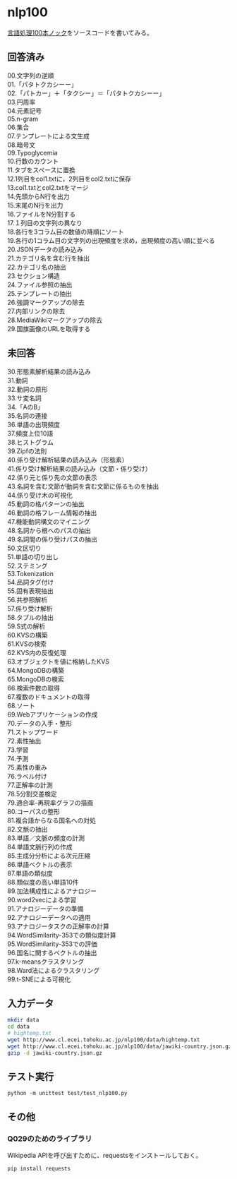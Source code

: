 # nlp100

[言語処理100本ノック](http://www.cl.ecei.tohoku.ac.jp/nlp100/)をソースコードを書いてみる。

## 回答済み

00.文字列の逆順  
01.「パタトクカシーー」  
02.「パトカー」＋「タクシー」＝「パタトクカシーー」  
03.円周率  
04.元素記号  
05.n-gram  
06.集合  
07.テンプレートによる文生成  
08.暗号文  
09.Typoglycemia  
10.行数のカウント  
11.タブをスペースに置換  
12.1列目をcol1.txtに，2列目をcol2.txtに保存  
13.col1.txtとcol2.txtをマージ  
14.先頭からN行を出力  
15.末尾のN行を出力  
16.ファイルをN分割する  
17.１列目の文字列の異なり  
18.各行を3コラム目の数値の降順にソート  
19.各行の1コラム目の文字列の出現頻度を求め，出現頻度の高い順に並べる  
20.JSONデータの読み込み  
21.カテゴリ名を含む行を抽出  
22.カテゴリ名の抽出  
23.セクション構造  
24.ファイル参照の抽出  
25.テンプレートの抽出  
26.強調マークアップの除去  
27.内部リンクの除去  
28.MediaWikiマークアップの除去  
29.国旗画像のURLを取得する  

## 未回答

30.形態素解析結果の読み込み  
31.動詞  
32.動詞の原形  
33.サ変名詞  
34.「AのB」  
35.名詞の連接  
36.単語の出現頻度  
37.頻度上位10語  
38.ヒストグラム  
39.Zipfの法則  
40.係り受け解析結果の読み込み（形態素）  
41.係り受け解析結果の読み込み（文節・係り受け）  
42.係り元と係り先の文節の表示  
43.名詞を含む文節が動詞を含む文節に係るものを抽出  
44.係り受け木の可視化  
45.動詞の格パターンの抽出  
46.動詞の格フレーム情報の抽出  
47.機能動詞構文のマイニング  
48.名詞から根へのパスの抽出  
49.名詞間の係り受けパスの抽出  
50.文区切り  
51.単語の切り出し  
52.ステミング  
53.Tokenization  
54.品詞タグ付け  
55.固有表現抽出  
56.共参照解析  
57.係り受け解析  
58.タプルの抽出  
59.S式の解析  
60.KVSの構築  
61.KVSの検索  
62.KVS内の反復処理  
63.オブジェクトを値に格納したKVS  
64.MongoDBの構築  
65.MongoDBの検索  
66.検索件数の取得  
67.複数のドキュメントの取得  
68.ソート  
69.Webアプリケーションの作成  
70.データの入手・整形  
71.ストップワード  
72.素性抽出  
73.学習  
74.予測  
75.素性の重み  
76.ラベル付け  
77.正解率の計測  
78.5分割交差検定  
79.適合率-再現率グラフの描画  
80.コーパスの整形  
81.複合語からなる国名への対処  
82.文脈の抽出  
83.単語／文脈の頻度の計測  
84.単語文脈行列の作成  
85.主成分分析による次元圧縮  
86.単語ベクトルの表示  
87.単語の類似度  
88.類似度の高い単語10件  
89.加法構成性によるアナロジー  
90.word2vecによる学習  
91.アナロジーデータの準備  
92.アナロジーデータへの適用  
93.アナロジータスクの正解率の計算  
94.WordSimilarity-353での類似度計算  
95.WordSimilarity-353での評価  
96.国名に関するベクトルの抽出  
97.k-meansクラスタリング  
98.Ward法によるクラスタリング  
99.t-SNEによる可視化  

## 入力データ

```Bash
mkdir data
cd data
# hightemp.txt
wget http://www.cl.ecei.tohoku.ac.jp/nlp100/data/hightemp.txt
wget http://www.cl.ecei.tohoku.ac.jp/nlp100/data/jawiki-country.json.gz
gzip -d jawiki-country.json.gz
```

## テスト実行

```
python -m unittest test/test_nlp100.py
```

## その他

### Q029のためのライブラリ

Wikipedia APIを呼び出すために、requestsをインストールしておく。

```
pip install requests
```

